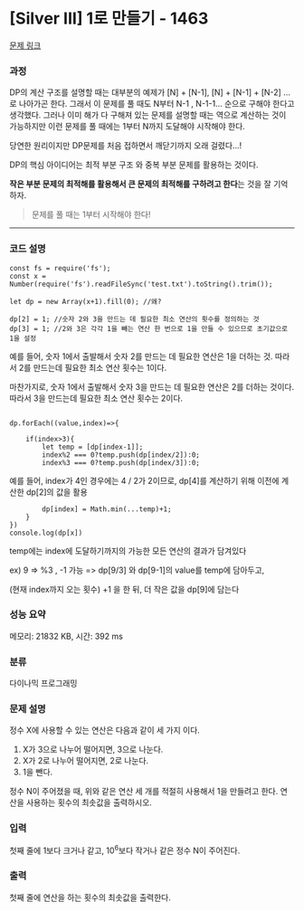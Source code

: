 # [Silver III] 1로 만들기 - 1463 

[문제 링크](https://www.acmicpc.net/problem/1463) 

### 과정
DP의 계산 구조를 설명할 때는 대부분의 예제가 [N] + [N-1], [N] + [N-1] + [N-2] ... 로 나아가곤 한다.
그래서 이 문제를 풀 때도 N부터 N-1 , N-1-1... 순으로 구해야 한다고 생각했다.
그러나 이미 해가 다 구해져 있는 문제를 설명할 때는 역으로 계산하는 것이 가능하지만
이런 문제를 풀 때에는 1부터 N까지 도달해야 시작해야 한다.

당연한 원리이지만 DP문제를 처음 접하면서 깨닫기까지 오래 걸렸다...!


DP의 핵심 아이디어는 최적 부분 구조 와 중복 부분 문제를 활용하는 것이다. 

**작은 부분 문제의 최적해를 활용해서 큰 문제의 최적해를 구하려고 한다**는 것을 잘 기억하자.

> 문제를 풀 때는 1부터 시작해야 한다!
----------------------------------------------------------------------------


### 코드 설명

```
const fs = require('fs');
const x = Number(require('fs').readFileSync('test.txt').toString().trim());

let dp = new Array(x+1).fill(0); //왜?

dp[2] = 1; //숫자 2와 3을 만드는 데 필요한 최소 연산의 횟수를 정의하는 것 
dp[3] = 1; //2와 3은 각각 1을 빼는 연산 한 번으로 1을 만들 수 있으므로 초기값으로 1을 설정
```

예를 들어, 숫자 1에서 출발해서 숫자 2를 만드는 데 필요한 연산은 1을 더하는 것.
따라서 2를 만드는데 필요한 최소 연산 횟수는 1이다.

마찬가지로, 숫자 1에서 출발해서 숫자 3을 만드는 데 필요한 연산은 2를 더하는 것이다.
따라서 3을 만드는데 필요한 최소 연산 횟수는 2이다.

```

dp.forEach((value,index)=>{
   
    if(index>3){
        let temp = [dp[index-1]];
        index%2 === 0?temp.push(dp[index/2]):0;
        index%3 === 0?temp.push(dp[index/3]):0;
```
 예를 들어, index가 4인 경우에는 4 / 2가 2이므로, dp[4]를 계산하기 위해 이전에 계산한 dp[2]의 값을 활용
 
 
```
        dp[index] = Math.min(...temp)+1;   
    }
})
console.log(dp[x])
```
temp에는 index에 도달하기까지의 가능한 모든 연산의 결과가 담겨있다 

ex) 9 => %3 , -1 가능 => dp[9/3] 와 dp[9-1]의 value를 temp에 담아두고,

(현재 index까지 오는 횟수) +1 을 한 뒤, 더 작은 값을 dp[9]에 담는다  




### 성능 요약

메모리: 21832 KB, 시간: 392 ms

### 분류

다이나믹 프로그래밍

### 문제 설명

<p>정수 X에 사용할 수 있는 연산은 다음과 같이 세 가지 이다.</p>

<ol>
	<li>X가 3으로 나누어 떨어지면, 3으로 나눈다.</li>
	<li>X가 2로 나누어 떨어지면, 2로 나눈다.</li>
	<li>1을 뺀다.</li>
</ol>

<p>정수 N이 주어졌을 때, 위와 같은 연산 세 개를 적절히 사용해서 1을 만들려고 한다. 연산을 사용하는 횟수의 최솟값을 출력하시오.</p>

### 입력 

 <p>첫째 줄에 1보다 크거나 같고, 10<sup>6</sup>보다 작거나 같은 정수 N이 주어진다.</p>

### 출력 

 <p>첫째 줄에 연산을 하는 횟수의 최솟값을 출력한다.</p>



